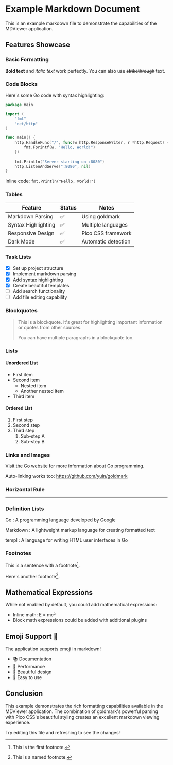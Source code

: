 # Example Markdown Document

This is an example markdown file to demonstrate the capabilities of the MDViewer application.

## Features Showcase

### Basic Formatting

**Bold text** and *italic text* work perfectly. You can also use ~~strikethrough~~ text.

### Code Blocks

Here's some Go code with syntax highlighting:

```go
package main

import (
    "fmt"
    "net/http"
)

func main() {
    http.HandleFunc("/", func(w http.ResponseWriter, r *http.Request) {
        fmt.Fprintf(w, "Hello, World!")
    })
    
    fmt.Println("Server starting on :8080")
    http.ListenAndServe(":8080", nil)
}
```

Inline code: `fmt.Println("Hello, World!")`

### Tables

| Feature | Status | Notes |
|---------|--------|-------|
| Markdown Parsing | ✅ | Using goldmark |
| Syntax Highlighting | ✅ | Multiple languages |
| Responsive Design | ✅ | Pico CSS framework |
| Dark Mode | ✅ | Automatic detection |

### Task Lists

- [x] Set up project structure
- [x] Implement markdown parsing
- [x] Add syntax highlighting
- [x] Create beautiful templates
- [ ] Add search functionality
- [ ] Add file editing capability

### Blockquotes

> This is a blockquote. It's great for highlighting important information or quotes from other sources.
>
> You can have multiple paragraphs in a blockquote too.

### Lists

#### Unordered List
- First item
- Second item
  - Nested item
  - Another nested item
- Third item

#### Ordered List
1. First step
2. Second step
3. Third step
   1. Sub-step A
   2. Sub-step B

### Links and Images

[Visit the Go website](https://golang.org) for more information about Go programming.

Auto-linking works too: https://github.com/yuin/goldmark

### Horizontal Rule

---

### Definition Lists

Go
: A programming language developed by Google

Markdown
: A lightweight markup language for creating formatted text

templ
: A language for writing HTML user interfaces in Go

### Footnotes

This is a sentence with a footnote[^1].

Here's another footnote[^note].

[^1]: This is the first footnote.
[^note]: This is a named footnote.

## Mathematical Expressions

While not enabled by default, you could add mathematical expressions:

- Inline math: E = mc²
- Block math expressions could be added with additional plugins

## Emoji Support 🎉

The application supports emoji in markdown! 

- 📚 Documentation
- 🚀 Performance  
- 🎨 Beautiful design
- 🔧 Easy to use

## Conclusion

This example demonstrates the rich formatting capabilities available in the MDViewer application. The combination of goldmark's powerful parsing with Pico CSS's beautiful styling creates an excellent markdown viewing experience.

Try editing this file and refreshing to see the changes!